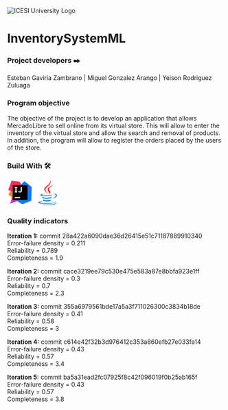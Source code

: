 ![ICESI University Logo](https://www.icesi.edu.co/launiversidad/images/La_universidad/logo_icesi.png)

# InventorySystemML

### **Project developers** ✒️
Esteban Gaviria Zambrano | Miguel Gonzalez Arango | Yeison Rodriguez Zuluaga

### **Program objective** 
The objective of the project is to develop an application that allows MercadoLibre to sell online from its virtual store. This will allow to enter the inventory of the virtual store and allow the search and removal of products. In addition, the program will allow to register the orders placed by the users of the store.

### **Build With** 🛠️

<div style="text-align: left">
    <p>
        <a href="https://www.jetbrains.com/es-es/idea/" target="_blank"> <img alt="IntelliJ Idea" src="https://raw.githubusercontent.com/devicons/devicon/1119b9f84c0290e0f0b38982099a2bd027a48bf1/icons/intellij/intellij-original.svg" height="60" width = "60"></a>
        <a href="https://www.java.com/es/" target="_blank"> <img alt="Java" src="https://raw.githubusercontent.com/devicons/devicon/1119b9f84c0290e0f0b38982099a2bd027a48bf1/icons/java/java-original.svg" height="60" width = "60"></a>
    </p>
</div>

### **Quality indicators**
**Iteration 1:** commit 28a422a6090dae36d26415e51c71187889910340<br>
Error-failure density = 0.211<br>
Reliability = 0.789<br>
Completeness = 1.9<br>

**Iteration 2:** commit cace3219ee79c530e475e583a87e8bbfa923e1ff <br>
Error-failure density = 0.3<br>
Reliability = 0.7<br>
Completeness = 2.3<br>

**Iteration 3:** commit 355a6979561bde17a5a3f711026300c3834b18de<br>
Error-failure density = 0.41<br>
Reliability = 0.58<br>
Completeness = 3<br>

**Iteration 4:** commit c614e42f32b3d976412c353a860efb27e033fa14<br>
Error-failure density = 0.43<br>
Reliability = 0.57<br>
Completeness = 3.4<br>

**Iteration 5:** commit ba5a31ead2fc07925f8c42f096019f0b25ab165f<br>
Error-failure density = 0.43<br>
Reliability = 0.57<br>
Completeness = 3.8<br>